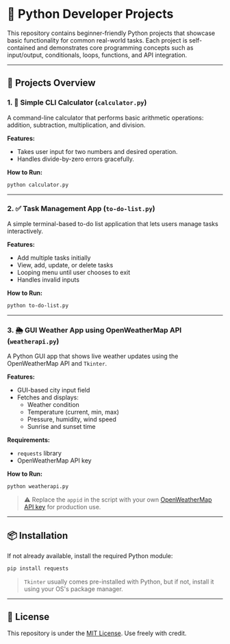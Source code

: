 # 🐍 Python Developer Projects

This repository contains beginner-friendly Python projects that showcase basic functionality for common real-world tasks. Each project is self-contained and demonstrates core programming concepts such as input/output, conditionals, loops, functions, and API integration.

---

## 📁 Projects Overview

### 1. 🧮 Simple CLI Calculator (`calculator.py`)
A command-line calculator that performs basic arithmetic operations: addition, subtraction, multiplication, and division.

**Features:**
- Takes user input for two numbers and desired operation.
- Handles divide-by-zero errors gracefully.

**How to Run:**
```bash
python calculator.py
```

---

### 2. ✅ Task Management App (`to-do-list.py`)
A simple terminal-based to-do list application that lets users manage tasks interactively.

**Features:**
- Add multiple tasks initially
- View, add, update, or delete tasks
- Looping menu until user chooses to exit
- Handles invalid inputs

**How to Run:**
```bash
python to-do-list.py
```

---

### 3. 🌦️ GUI Weather App using OpenWeatherMap API (`weatherapi.py`)
A Python GUI app that shows live weather updates using the OpenWeatherMap API and `Tkinter`.

**Features:**
- GUI-based city input field
- Fetches and displays:
  - Weather condition
  - Temperature (current, min, max)
  - Pressure, humidity, wind speed
  - Sunrise and sunset time

**Requirements:**
- `requests` library
- OpenWeatherMap API key

**How to Run:**
```bash
python weatherapi.py
```

> ⚠️ Replace the `appid` in the script with your own [OpenWeatherMap API key](https://openweathermap.org/api) for production use.

---

## 📦 Installation

If not already available, install the required Python module:

```bash
pip install requests
```

> `Tkinter` usually comes pre-installed with Python, but if not, install it using your OS's package manager.

---

## 📜 License

This repository is under the [MIT License](https://opensource.org/licenses/MIT). Use freely with credit.